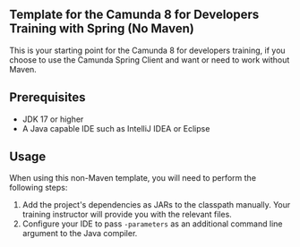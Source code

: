 ## Template for the Camunda 8 for Developers Training with Spring (No Maven)

This is your starting point for the Camunda 8 for developers training, if you choose to use the Camunda Spring Client
and want or need to work without Maven.

## Prerequisites

- JDK 17 or higher
- A Java capable IDE such as IntelliJ IDEA or Eclipse

## Usage

When using this non-Maven template, you will need to perform the following steps:

1. Add the project's dependencies as JARs to the classpath manually.
Your training instructor will provide you with the relevant files.
2. Configure your IDE to pass `-parameters` as an additional command line argument to the Java compiler.